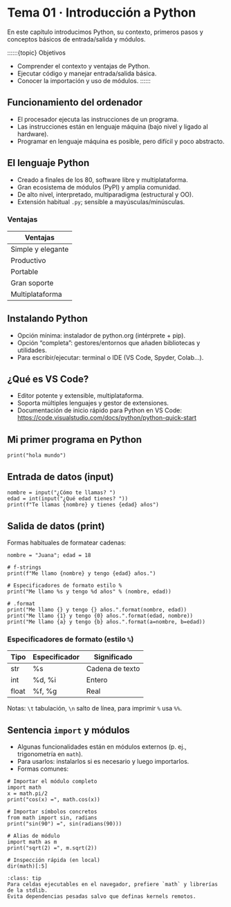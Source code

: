 # Tema 01 · Introducción a Python

En este capítulo introducimos Python, su contexto, primeros pasos y conceptos básicos de entrada/salida y módulos.

::::::{topic} Objetivos
- Comprender el contexto y ventajas de Python.
- Ejecutar código y manejar entrada/salida básica.
- Conocer la importación y uso de módulos.
::::::

## Funcionamiento del ordenador

- El procesador ejecuta las instrucciones de un programa.
- Las instrucciones están en lenguaje máquina (bajo nivel y ligado al hardware).
- Programar en lenguaje máquina es posible, pero difícil y poco abstracto.

## El lenguaje Python

- Creado a finales de los 80, software libre y multiplataforma.
- Gran ecosistema de módulos (PyPI) y amplia comunidad.
- De alto nivel, interpretado, multiparadigma (estructural y OO).
- Extensión habitual `.py`; sensible a mayúsculas/minúsculas.

### Ventajas

| Ventajas          |
|-------------------|
| Simple y elegante |
| Productivo        |
| Portable          |
| Gran soporte      |
| Multiplataforma   |

## Instalando Python

- Opción mínima: instalador de python.org (intérprete + pip).
- Opción “completa”: gestores/entornos que añaden bibliotecas y utilidades.
- Para escribir/ejecutar: terminal o IDE (VS Code, Spyder, Colab…).

## ¿Qué es VS Code?

- Editor potente y extensible, multiplataforma.
- Soporta múltiples lenguajes y gestor de extensiones.
- Documentación de inicio rápido para Python en VS Code: https://code.visualstudio.com/docs/python/python-quick-start

## Mi primer programa en Python

```{code-cell} ipython3
print("hola mundo")
```

## Entrada de datos (input)

```{code-cell} ipython3
nombre = input("¿Cómo te llamas? ")
edad = int(input("¿Qué edad tienes? "))
print(f"Te llamas {nombre} y tienes {edad} años")
```

## Salida de datos (print)

Formas habituales de formatear cadenas:

```{code-cell} ipython3
nombre = "Juana"; edad = 18

# f-strings
print(f"Me llamo {nombre} y tengo {edad} años.")

# Especificadores de formato estilo %
print("Me llamo %s y tengo %d años" % (nombre, edad))

# .format
print("Me llamo {} y tengo {} años.".format(nombre, edad))
print("Me llamo {1} y tengo {0} años.".format(edad, nombre))
print("Me llamo {a} y tengo {b} años.".format(a=nombre, b=edad))
```

### Especificadores de formato (estilo `%`)

| Tipo  | Especificador | Significado      |
|-------|---------------|------------------|
| str   | %s            | Cadena de texto  |
| int   | %d, %i        | Entero           |
| float | %f, %g        | Real             |

Notas: `\t` tabulación, `\n` salto de línea, para imprimir `%` usa `%%`.

## Sentencia `import` y módulos

- Algunas funcionalidades están en módulos externos (p. ej., trigonometría en `math`).
- Para usarlos: instalarlos si es necesario y luego importarlos.
- Formas comunes:

```{code-cell} ipython3
# Importar el módulo completo
import math
x = math.pi/2
print("cos(x) =", math.cos(x))

# Importar símbolos concretos
from math import sin, radians
print("sin(90°) =", sin(radians(90)))

# Alias de módulo
import math as m
print("sqrt(2) =", m.sqrt(2))

# Inspección rápida (en local)
dir(math)[:5]
```

```{admonition} Recomendación
:class: tip
Para celdas ejecutables en el navegador, prefiere `math` y librerías de la stdlib. 
Evita dependencias pesadas salvo que definas kernels remotos.
```
